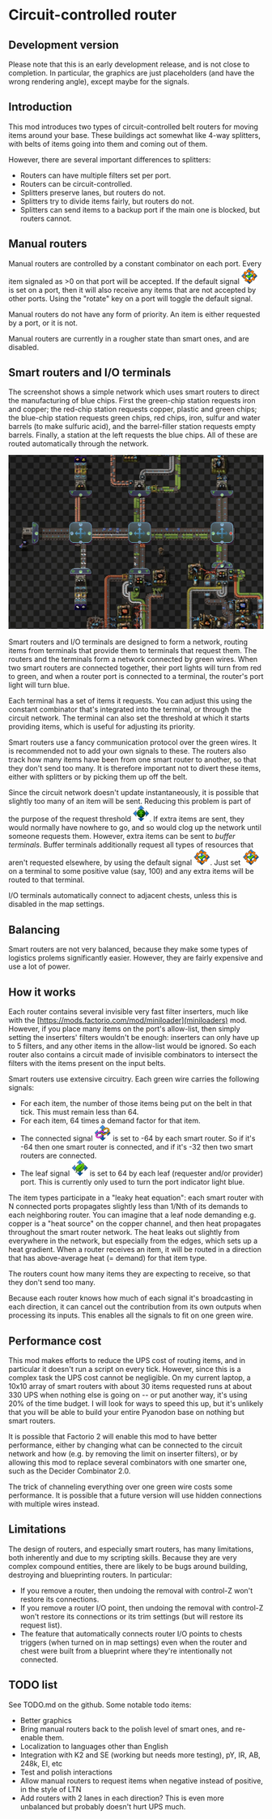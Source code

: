 # Circuit-controlled router

## Development version

Please note that this is an early development release, and is not close to completion.  In particular, the graphics are just placeholders (and have the wrong rendering angle), except maybe for the signals.

## Introduction

This mod introduces two types of circuit-controlled belt routers for moving items around your base.  These buildings act somewhat like 4-way splitters, with belts of items going into them and coming out of them.

However, there are several important differences to splitters:
* Routers can have multiple filters set per port.
* Routers can be circuit-controlled.
* Splitters preserve lanes, but routers do not.
* Splitters try to divide items fairly, but routers do not.
* Splitters can send items to a backup port if the main one is blocked, but routers cannot.

## Manual routers

Manual routers are controlled by a constant combinator on each port.  Every item signaled as >0 on that port will be accepted.  If the default signal ![default_signal_icon](resources/default.png) is set on a port, then it will also receive any items that are not accepted by other ports.  Using the "rotate" key on a port will toggle the default signal.

Manual routers do not have any form of priority.  An item is either requested by a port, or it is not.

Manual routers are currently in a rougher state than smart ones, and are disabled.

## Smart routers and I/O terminals

The screenshot shows a simple network which uses smart routers to direct the manufacturing of blue chips.  First the green-chip station requests iron and copper; the red-chip station requests copper, plastic and green chips; the blue-chip station requests green chips, red chips, iron, sulfur and water barrels (to make sulfuric acid), and the barrel-filler station requests empty barrels.  Finally, a station at the left requests the blue chips.  All of these are routed automatically through the network.

![smart router screenshot](resources/screenshot-smart.jpg)

Smart routers and I/O terminals are designed to form a network, routing items from terminals that provide them to terminals that request them.  The routers and the terminals form a network connected by green wires.  When two smart routers are connected together, their port lights will turn from red to green, and when a router port is connected to a terminal, the router's port light will turn blue.

Each terminal has a set of items it requests.  You can adjust this using the constant combinator that's integrated into the terminal, or through the circuit network.  The terminal can also set the threshold at which it starts providing items, which is useful for adjusting its priority.

Smart routers use a fancy communication protocol over the green wires.  It is recommended not to add your own signals to these.  The routers also track how many items have been from one smart router to another, so that they don't send too many.  It is therefore important not to divert these items, either with splitters or by picking them up off the belt.

Since the circuit network doesn't update instantaneously, it is possible that slightly too many of an item will be sent.  Reducing this problem is part of the purpose of the request threshold ![threshold_signal_igon](resources/threshold.png).  If extra items are sent, they would normally have nowhere to go, and so would clog up the network until someone requests them.  However, extra items can be sent to
*buffer terminals*.  Buffer terminals additionally request all types of resources that aren't requested elsewhere, by using the default signal ![default_signal_icon](resources/default.png).  Just set ![default_signal_icon](resources/default.png) on a terminal to some positive value (say, 100) and any extra items will be routed to that terminal.

I/O terminals automatically connect to adjacent chests, unless this is disabled in the map settings.

## Balancing

Smart routers are not very balanced, because they make some types of logistics prolems significantly easier.  However, they are fairly expensive and use a lot of power.

## How it works

Each router contains several invisible very fast filter inserters, much like with the [https://mods.factorio.com/mod/miniloader](miniloaders) mod.  However, if you place many items on the port's allow-list, then simply setting the inserters' filters wouldn't be enough: inserters can only have up to 5 filters, and any other items in the allow-list would be ignored.  So each router also contains a circuit made of invisible combinators to intersect the filters with the items present on the input belts.

Smart routers use extensive circuitry.  Each green wire carries the following signals:
* For each item, the number of those items being put on the belt in that tick.  This must remain less than 64.
* For each item, 64 times a demand factor for that item.
* The connected signal ![connected_signal_icon](resources/connected.png) is set to -64 by each smart router.  So if it's -64 then one smart router is connected, and if it's -32 then two smart routers are connected.
* The leaf signal ![leaf_signal_icon](resources/leaf.png) is set to 64 by each leaf (requester and/or provider) port.  This is currently only used to turn the port indicator light blue.

The item types participate in a "leaky heat equation": each smart router with N connected ports propagates slightly less than 1/Nth of its demands to each neighboring router.  You can imagine that a leaf node demanding e.g. copper is a "heat source" on the copper channel, and then heat propagates throughout the smart router network.  The heat leaks out slightly from everywhere in the network, but especially from the edges, which sets up a heat gradient.  When a router receives an item, it will be routed in a direction that has above-average heat (= demand) for that item type.

The routers count how many items they are expecting to receive, so that they don't send too many.

Because each router knows how much of each signal it's broadcasting in each direction, it can cancel out the contribution from its own outputs when processing its inputs.  This enables all the signals to fit on one green wire.

## Performance cost

This mod makes efforts to reduce the UPS cost of routing items, and in particular it doesn't run a script on every tick.  However, since this is a complex task the UPS cost cannot be negligible.  On my current laptop, a 10x10 array of smart routers with about 30 items requested runs at about 330 UPS when nothing else is going on -- or put another way, it's using 20% of the time budget.  I will look for ways to speed this up, but it's unlikely that you will be able to build your entire Pyanodon base on nothing but smart routers.

It is possible that Factorio 2 will enable this mod to have better performance, either by changing what can be connected to the circuit network and how (e.g. by removing the limit on inserter filters), or by allowing this mod
to replace several combinators with one smarter one, such as the Decider Combinator 2.0.

The trick of channeling everything over one green wire costs some performance.  It is possible that a future version will use hidden connections with multiple wires instead.

## Limitations

The design of routers, and especially smart routers, has many limitations, both inherently and due to my scripting skills.  Because they are very complex compound entities, there are likely to be bugs around building, destroying and blueprinting routers.  In particular:
* If you remove a router, then undoing the removal with control-Z won't restore its connections.
* If you remove a router I/O point, then undoing the removal with control-Z won't restore its connections or its trim settings (but will restore its request list).
* The feature that automatically connects router I/O points to chests triggers (when turned on in map settings) even when the router and chest were built from a blueprint where they're intentionally not connected.

## TODO list

See TODO.md on the github.  Some notable todo items:
* Better graphics
* Bring manual routers back to the polish level of smart ones, and re-enable them.
* Localization to languages other than English
* Integration with K2 and SE (working but needs more testing), pY, IR, AB, 248k, EI, etc
* Test and polish interactions
* Allow manual routers to request items when negative instead of positive, in the style of LTN
* Add routers with 2 lanes in each direction?  This is even more unbalanced but probably doesn't hurt UPS much.